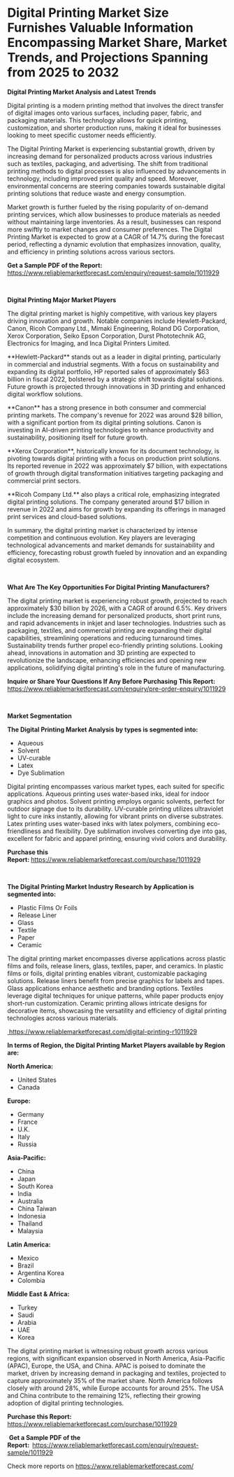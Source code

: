 <p><h1>Digital Printing Market Size Furnishes Valuable Information Encompassing Market Share, Market Trends, and Projections Spanning from 2025 to 2032</h1></p><p><strong>Digital Printing Market Analysis and Latest Trends</strong></p>
<p><p>Digital printing is a modern printing method that involves the direct transfer of digital images onto various surfaces, including paper, fabric, and packaging materials. This technology allows for quick printing, customization, and shorter production runs, making it ideal for businesses looking to meet specific customer needs efficiently.</p><p>The Digital Printing Market is experiencing substantial growth, driven by increasing demand for personalized products across various industries such as textiles, packaging, and advertising. The shift from traditional printing methods to digital processes is also influenced by advancements in technology, including improved print quality and speed. Moreover, environmental concerns are steering companies towards sustainable digital printing solutions that reduce waste and energy consumption.</p><p>Market growth is further fueled by the rising popularity of on-demand printing services, which allow businesses to produce materials as needed without maintaining large inventories. As a result, businesses can respond more swiftly to market changes and consumer preferences. The Digital Printing Market is expected to grow at a CAGR of 14.7% during the forecast period, reflecting a dynamic evolution that emphasizes innovation, quality, and efficiency in printing solutions across various sectors.</p></p>
<p><strong>Get a Sample PDF of the Report:&nbsp;</strong> <a href="https://www.reliablemarketforecast.com/enquiry/request-sample/1011929?utm_campaign=2524&utm_medium=2&utm_source=Github&utm_content=ia&utm_term=06032025&utm_id=digital-printing">https://www.reliablemarketforecast.com/enquiry/request-sample/1011929</a></p>
<p>&nbsp;</p>
<p><strong>Digital Printing Major Market Players</strong></p>
<p><p>The digital printing market is highly competitive, with various key players driving innovation and growth. Notable companies include Hewlett-Packard, Canon, Ricoh Company Ltd., Mimaki Engineering, Roland DG Corporation, Xerox Corporation, Seiko Epson Corporation, Durst Phototechnik AG, Electronics for Imaging, and Inca Digital Printers Limited.</p><p>**Hewlett-Packard** stands out as a leader in digital printing, particularly in commercial and industrial segments. With a focus on sustainability and expanding its digital portfolio, HP reported sales of approximately $63 billion in fiscal 2022, bolstered by a strategic shift towards digital solutions. Future growth is projected through innovations in 3D printing and enhanced digital workflow solutions.</p><p>**Canon** has a strong presence in both consumer and commercial printing markets. The company's revenue for 2022 was around $28 billion, with a significant portion from its digital printing solutions. Canon is investing in AI-driven printing technologies to enhance productivity and sustainability, positioning itself for future growth.</p><p>**Xerox Corporation**, historically known for its document technology, is pivoting towards digital printing with a focus on production print solutions. Its reported revenue in 2022 was approximately $7 billion, with expectations of growth through digital transformation initiatives targeting packaging and commercial print sectors.</p><p>**Ricoh Company Ltd.** also plays a critical role, emphasizing integrated digital printing solutions. The company generated around $17 billion in revenue in 2022 and aims for growth by expanding its offerings in managed print services and cloud-based solutions.</p><p>In summary, the digital printing market is characterized by intense competition and continuous evolution. Key players are leveraging technological advancements and market demands for sustainability and efficiency, forecasting robust growth fueled by innovation and an expanding digital ecosystem.</p></p>
<p>&nbsp;</p>
<p><strong>What Are The Key Opportunities For Digital Printing Manufacturers?</strong></p>
<p><p>The digital printing market is experiencing robust growth, projected to reach approximately $30 billion by 2026, with a CAGR of around 6.5%. Key drivers include the increasing demand for personalized products, short print runs, and rapid advancements in inkjet and laser technologies. Industries such as packaging, textiles, and commercial printing are expanding their digital capabilities, streamlining operations and reducing turnaround times. Sustainability trends further propel eco-friendly printing solutions. Looking ahead, innovations in automation and 3D printing are expected to revolutionize the landscape, enhancing efficiencies and opening new applications, solidifying digital printing's role in the future of manufacturing.</p></p>
<p><strong>Inquire or Share Your Questions If Any Before Purchasing This Report:</strong> <a href="https://www.reliablemarketforecast.com/enquiry/pre-order-enquiry/1011929?utm_campaign=2524&utm_medium=2&utm_source=Github&utm_content=ia&utm_term=06032025&utm_id=digital-printing">https://www.reliablemarketforecast.com/enquiry/pre-order-enquiry/1011929</a></p>
<p>&nbsp;</p>
<p><strong>Market Segmentation</strong></p>
<p><strong>The Digital Printing Market Analysis by types is segmented into:</strong></p>
<p><ul><li>Aqueous</li><li>Solvent</li><li>UV-curable</li><li>Latex</li><li>Dye Sublimation</li></ul></p>
<p><p>Digital printing encompasses various market types, each suited for specific applications. Aqueous printing uses water-based inks, ideal for indoor graphics and photos. Solvent printing employs organic solvents, perfect for outdoor signage due to its durability. UV-curable printing utilizes ultraviolet light to cure inks instantly, allowing for vibrant prints on diverse substrates. Latex printing uses water-based inks with latex polymers, combining eco-friendliness and flexibility. Dye sublimation involves converting dye into gas, excellent for fabric and apparel printing, ensuring vivid colors and durability.</p></p>
<p><strong>Purchase this Report:&nbsp;</strong><a href="https://www.reliablemarketforecast.com/purchase/1011929?utm_campaign=2524&utm_medium=2&utm_source=Github&utm_content=ia&utm_term=06032025&utm_id=digital-printing">https://www.reliablemarketforecast.com/purchase/1011929</a></p>
<p>&nbsp;</p>
<p><strong>The Digital Printing Market Industry Research by Application is segmented into:</strong></p>
<p><ul><li>Plastic Films Or Foils</li><li>Release Liner</li><li>Glass</li><li>Textile</li><li>Paper</li><li>Ceramic</li></ul></p>
<p><p>The digital printing market encompasses diverse applications across plastic films and foils, release liners, glass, textiles, paper, and ceramics. In plastic films or foils, digital printing enables vibrant, customizable packaging solutions. Release liners benefit from precise graphics for labels and tapes. Glass applications enhance aesthetic and branding options. Textiles leverage digital techniques for unique patterns, while paper products enjoy short-run customization. Ceramic printing allows intricate designs for decorative items, showcasing the versatility and efficiency of digital printing technologies across various materials.</p></p>
<p><a href="https://www.reliablemarketforecast.com/digital-printing-r1011929?utm_campaign=2524&utm_medium=2&utm_source=Github&utm_content=ia&utm_term=06032025&utm_id=digital-printing">&nbsp;https://www.reliablemarketforecast.com/digital-printing-r1011929</a></p>
<p><strong>In terms of Region, the Digital Printing Market Players available by Region are:</strong></p>
<p>
    <p> <strong> North America: </strong>
        <ul>
            <li>United States</li>
            <li>Canada</li>
        </ul>
        </p> 
    <p> <strong> Europe: </strong>
        <ul>
            <li>Germany</li>
            <li>France</li>
            <li>U.K.</li>
            <li>Italy</li>
            <li>Russia</li>
        </ul>
        </p> 
    <p> <strong> Asia-Pacific: </strong>
        <ul>
            <li>China</li>
            <li>Japan</li>
            <li>South Korea</li>
            <li>India</li>
            <li>Australia</li>
            <li>China Taiwan</li>
            <li>Indonesia</li>
            <li>Thailand</li>
            <li>Malaysia</li>
        </ul>
        </p> 
    <p> <strong> Latin America: </strong>
        <ul>
            <li>Mexico</li>
            <li>Brazil</li>
            <li>Argentina Korea</li>
            <li>Colombia</li>
        </ul>
        </p> 
    <p> <strong> Middle East & Africa: </strong>
        <ul>
            <li>Turkey</li>
            <li>Saudi</li>
            <li>Arabia</li>
            <li>UAE</li>
            <li>Korea</li>
        </ul>
    </p>
    </p>
<p><p>The digital printing market is witnessing robust growth across various regions, with significant expansion observed in North America, Asia-Pacific (APAC), Europe, the USA, and China. APAC is poised to dominate the market, driven by increasing demand in packaging and textiles, projected to capture approximately 35% of the market share. North America follows closely with around 28%, while Europe accounts for around 25%. The USA and China contribute to the remaining 12%, reflecting their growing adoption of digital printing technologies.</p></p>
<p><strong>Purchase this Report: </strong><a href="https://www.reliablemarketforecast.com/purchase/1011929?utm_campaign=2524&utm_medium=2&utm_source=Github&utm_content=ia&utm_term=06032025&utm_id=digital-printing">https://www.reliablemarketforecast.com/purchase/1011929</a></p>
<p>&nbsp;<strong>Get a Sample PDF of the Report:&nbsp;&nbsp;</strong><a href="https://www.reliablemarketforecast.com/enquiry/request-sample/1011929?utm_campaign=2524&utm_medium=2&utm_source=Github&utm_content=ia&utm_term=06032025&utm_id=digital-printing">https://www.reliablemarketforecast.com/enquiry/request-sample/1011929</a></p>
<p><strong></strong></p>
<p>Check more reports on <a href="https://www.reliablemarketforecast.com/?utm_campaign=2524&utm_medium=2&utm_source=Github&utm_content=ia&utm_term=06032025&utm_id=digital-printing">https://www.reliablemarketforecast.com/</a></p>